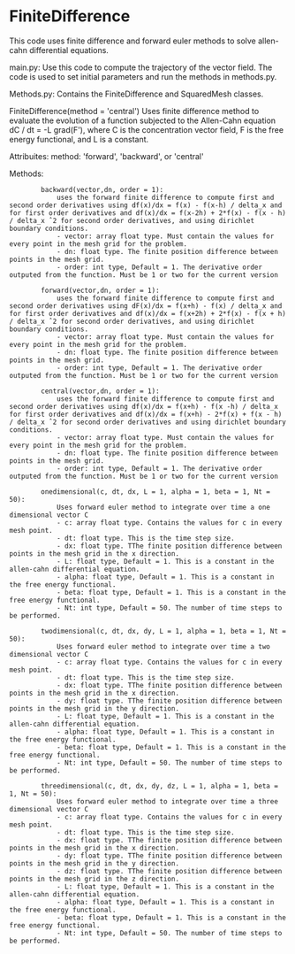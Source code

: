 # FiniteDifference
This code uses finite difference and forward euler methods to solve allen-cahn differential equations.


main.py: Use this code to compute the trajectory of the vector field. The code is used to set initial parameters and run the methods in methods.py.
  

Methods.py: Contains the FiniteDifference and SquaredMesh classes.

  FiniteDifference(method = 'central')
     Uses finite difference method to evaluate the evolution of a function subjected to the Allen-Cahn equation dC / dt = -L grad(F'), where C is the concentration vector field, F is the free energy functional, and L is a constant.
    
   Attribuites:
            method: 'forward', 'backward', or 'central'   

   Methods:
            
            
            backward(vector,dn, order = 1):
                uses the forward finite difference to compute first and second order derivatives using df(x)/dx = f(x) - f(x-h) / delta_x and for first order derivatives and df(x)/dx = f(x-2h) + 2*f(x) - f(x - h) / delta_x ˆ2 for second order derivatives, and using dirichlet boundary conditions.
                - vector: array float type. Must contain the values for every point in the mesh grid for the problem.
                - dn: float type. The finite position difference between points in the mesh grid.
                - order: int type, Default = 1. The derivative order outputed from the function. Must be 1 or two for the current version
                
            forward(vector,dn, order = 1): 
                uses the forward finite difference to compute first and second order derivatives using dF(x)/dx = f(x+h) - f(x) / delta_x and for first order derivatives and df(x)/dx = f(x+2h) + 2*f(x) - f(x + h) / delta_x ˆ2 for second order derivatives, and using dirichlet boundary conditions.
                - vector: array float type. Must contain the values for every point in the mesh grid for the problem.
                - dn: float type. The finite position difference between points in the mesh grid.
                - order: int type, Default = 1. The derivative order outputed from the function. Must be 1 or two for the current version
            
            central(vector,dn, order = 1): 
                uses the forward finite difference to compute first and second order derivatives using df(x)/dx = f(x+h) - f(x -h) / delta_x for first order derivatives and df(x)/dx = f(x+h) - 2*f(x) + f(x - h) / delta_x ˆ2 for second order derivatives and using dirichlet boundary conditions.
                - vector: array float type. Must contain the values for every point in the mesh grid for the problem.
                - dn: float type. The finite position difference between points in the mesh grid.
                - order: int type, Default = 1. The derivative order outputed from the function. Must be 1 or two for the current version
            
            onedimensional(c, dt, dx, L = 1, alpha = 1, beta = 1, Nt = 50): 
                Uses forward euler method to integrate over time a one dimensional vector C
                - c: array float type. Contains the values for c in every mesh point.
                - dt: float type. This is the time step size.
                - dx: float type. TThe finite position difference between points in the mesh grid in the x direction. 
                - L: float type, Default = 1. This is a constant in the allen-cahn differential equation.
                - alpha: float type, Default = 1. This is a constant in the free energy functional.
                - beta: float type, Default = 1. This is a constant in the free energy functional. 
                - Nt: int type, Default = 50. The number of time steps to be performed.
            
            twodimensional(c, dt, dx, dy, L = 1, alpha = 1, beta = 1, Nt = 50): 
                Uses forward euler method to integrate over time a two dimensional vector C
                - c: array float type. Contains the values for c in every mesh point.
                - dt: float type. This is the time step size.
                - dx: float type. TThe finite position difference between points in the mesh grid in the x direction. 
                - dy: float type. TThe finite position difference between points in the mesh grid in the y direction. 
                - L: float type, Default = 1. This is a constant in the allen-cahn differential equation.
                - alpha: float type, Default = 1. This is a constant in the free energy functional.
                - beta: float type, Default = 1. This is a constant in the free energy functional. 
                - Nt: int type, Default = 50. The number of time steps to be performed.
            
            threedimensional(c, dt, dx, dy, dz, L = 1, alpha = 1, beta = 1, Nt = 50): 
                Uses forward euler method to integrate over time a three dimensional vector C
                - c: array float type. Contains the values for c in every mesh point.
                - dt: float type. This is the time step size.
                - dx: float type. TThe finite position difference between points in the mesh grid in the x direction. 
                - dy: float type. TThe finite position difference between points in the mesh grid in the y direction. 
                - dz: float type. TThe finite position difference between points in the mesh grid in the z direction. 
                - L: float type, Default = 1. This is a constant in the allen-cahn differential equation.
                - alpha: float type, Default = 1. This is a constant in the free energy functional.
                - beta: float type, Default = 1. This is a constant in the free energy functional. 
                - Nt: int type, Default = 50. The number of time steps to be performed.
